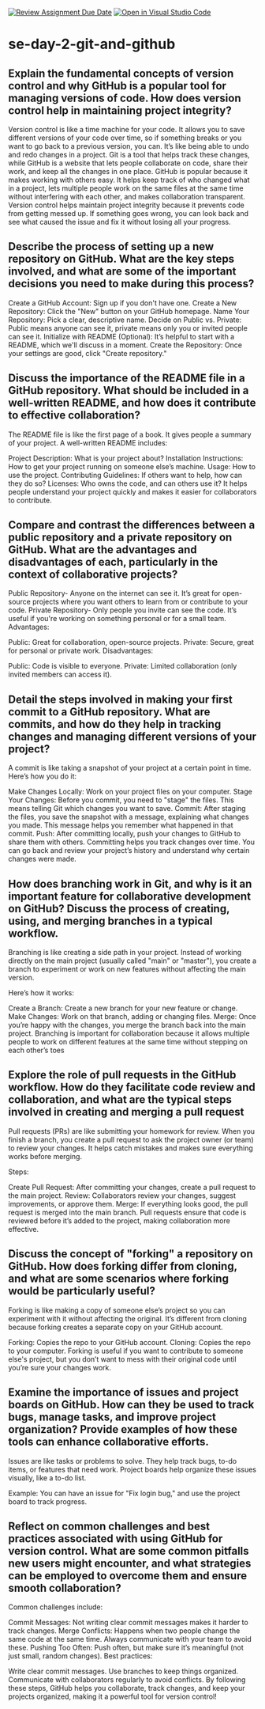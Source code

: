 [![Review Assignment Due Date](https://classroom.github.com/assets/deadline-readme-button-22041afd0340ce965d47ae6ef1cefeee28c7c493a6346c4f15d667ab976d596c.svg)](https://classroom.github.com/a/8wgCKhpZ)
[![Open in Visual Studio Code](https://classroom.github.com/assets/open-in-vscode-2e0aaae1b6195c2367325f4f02e2d04e9abb55f0b24a779b69b11b9e10269abc.svg)](https://classroom.github.com/online_ide?assignment_repo_id=18365593&assignment_repo_type=AssignmentRepo)
# se-day-2-git-and-github
## Explain the fundamental concepts of version control and why GitHub is a popular tool for managing versions of code. How does version control help in maintaining project integrity?
Version control is like a time machine for your code. It allows you to save different versions of your code over time, so if something breaks or you want to go back to a previous version, you can. It’s like being able to undo and redo changes in a project. Git is a tool that helps track these changes, while GitHub is a website that lets people collaborate on code, share their work, and keep all the changes in one place.
GitHub is popular because it makes working with others easy. It helps keep track of who changed what in a project, lets multiple people work on the same files at the same time without interfering with each other, and makes collaboration transparent.
Version control helps maintain project integrity because it prevents code from getting messed up. If something goes wrong, you can look back and see what caused the issue and fix it without losing all your progress.

## Describe the process of setting up a new repository on GitHub. What are the key steps involved, and what are some of the important decisions you need to make during this process?
Create a GitHub Account: Sign up if you don't have one.
Create a New Repository: Click the "New" button on your GitHub homepage.
Name Your Repository: Pick a clear, descriptive name.
Decide on Public vs. Private: Public means anyone can see it, private means only you or invited people can see it.
Initialize with README (Optional): It’s helpful to start with a README, which we'll discuss in a moment.
Create the Repository: Once your settings are good, click "Create repository."

## Discuss the importance of the README file in a GitHub repository. What should be included in a well-written README, and how does it contribute to effective collaboration?
The README file is like the first page of a book. It gives people a summary of your project. A well-written README includes:

Project Description: What is your project about?
Installation Instructions: How to get your project running on someone else’s machine.
Usage: How to use the project.
Contributing Guidelines: If others want to help, how can they do so?
Licenses: Who owns the code, and can others use it?
It helps people understand your project quickly and makes it easier for collaborators to contribute.

## Compare and contrast the differences between a public repository and a private repository on GitHub. What are the advantages and disadvantages of each, particularly in the context of collaborative projects?
Public Repository- Anyone on the internet can see it. It’s great for open-source projects where you want others to learn from or contribute to your code.
Private Repository- Only people you invite can see the code. It’s useful if you're working on something personal or for a small team.
Advantages:

Public: Great for collaboration, open-source projects.
Private: Secure, great for personal or private work.
Disadvantages:

Public: Code is visible to everyone.
Private: Limited collaboration (only invited members can access it).

## Detail the steps involved in making your first commit to a GitHub repository. What are commits, and how do they help in tracking changes and managing different versions of your project?
A commit is like taking a snapshot of your project at a certain point in time. Here’s how you do it:

Make Changes Locally: Work on your project files on your computer.
Stage Your Changes: Before you commit, you need to "stage" the files. This means telling Git which changes you want to save.
Commit: After staging the files, you save the snapshot with a message, explaining what changes you made. This message helps you remember what happened in that commit.
Push: After committing locally, push your changes to GitHub to share them with others.
Committing helps you track changes over time. You can go back and review your project’s history and understand why certain changes were made.

## How does branching work in Git, and why is it an important feature for collaborative development on GitHub? Discuss the process of creating, using, and merging branches in a typical workflow.
Branching is like creating a side path in your project. Instead of working directly on the main project (usually called "main" or "master"), you create a branch to experiment or work on new features without affecting the main version.

Here’s how it works:

Create a Branch: Create a new branch for your new feature or change.
Make Changes: Work on that branch, adding or changing files.
Merge: Once you’re happy with the changes, you merge the branch back into the main project.
Branching is important for collaboration because it allows multiple people to work on different features at the same time without stepping on each other’s toes

## Explore the role of pull requests in the GitHub workflow. How do they facilitate code review and collaboration, and what are the typical steps involved in creating and merging a pull request
Pull requests (PRs) are like submitting your homework for review. When you finish a branch, you create a pull request to ask the project owner (or team) to review your changes. It helps catch mistakes and makes sure everything works before merging.

Steps:

Create Pull Request: After committing your changes, create a pull request to the main project.
Review: Collaborators review your changes, suggest improvements, or approve them.
Merge: If everything looks good, the pull request is merged into the main branch.
Pull requests ensure that code is reviewed before it’s added to the project, making collaboration more effective.

## Discuss the concept of "forking" a repository on GitHub. How does forking differ from cloning, and what are some scenarios where forking would be particularly useful?
Forking is like making a copy of someone else’s project so you can experiment with it without affecting the original. It’s different from cloning because forking creates a separate copy on your GitHub account.

Forking: Copies the repo to your GitHub account.
Cloning: Copies the repo to your computer.
Forking is useful if you want to contribute to someone else's project, but you don’t want to mess with their original code until you’re sure your changes work.

## Examine the importance of issues and project boards on GitHub. How can they be used to track bugs, manage tasks, and improve project organization? Provide examples of how these tools can enhance collaborative efforts.
Issues are like tasks or problems to solve. They help track bugs, to-do items, or features that need work. Project boards help organize these issues visually, like a to-do list.

Example: You can have an issue for "Fix login bug," and use the project board to track progress.

## Reflect on common challenges and best practices associated with using GitHub for version control. What are some common pitfalls new users might encounter, and what strategies can be employed to overcome them and ensure smooth collaboration?
Common challenges include:

Commit Messages: Not writing clear commit messages makes it harder to track changes.
Merge Conflicts: Happens when two people change the same code at the same time. Always communicate with your team to avoid these.
Pushing Too Often: Push often, but make sure it’s meaningful (not just small, random changes).
Best practices:

Write clear commit messages.
Use branches to keep things organized.
Communicate with collaborators regularly to avoid conflicts.
By following these steps, GitHub helps you collaborate, track changes, and keep your projects organized, making it a powerful tool for version control!

